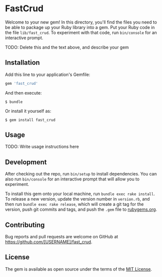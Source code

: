 # FastCrud

Welcome to your new gem! In this directory, you'll find the files you need to be able to package up your Ruby library into a gem. Put your Ruby code in the file `lib/fast_crud`. To experiment with that code, run `bin/console` for an interactive prompt.

TODO: Delete this and the text above, and describe your gem

## Installation

Add this line to your application's Gemfile:

```ruby
gem 'fast_crud'
```

And then execute:

    $ bundle

Or install it yourself as:

    $ gem install fast_crud

## Usage

TODO: Write usage instructions here

## Development

After checking out the repo, run `bin/setup` to install dependencies. You can also run `bin/console` for an interactive prompt that will allow you to experiment.

To install this gem onto your local machine, run `bundle exec rake install`. To release a new version, update the version number in `version.rb`, and then run `bundle exec rake release`, which will create a git tag for the version, push git commits and tags, and push the `.gem` file to [rubygems.org](https://rubygems.org).

## Contributing

Bug reports and pull requests are welcome on GitHub at https://github.com/[USERNAME]/fast_crud.


## License

The gem is available as open source under the terms of the [MIT License](http://opensource.org/licenses/MIT).

